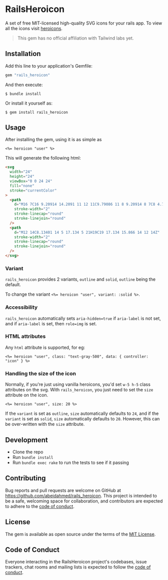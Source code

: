 # RailsHeroicon

A set of free MIT-licensed high-quality SVG icons for your rails app. To view
all the icons visit [heroicons](https://heroicons.com/).

> This gem has no official affiliation with Tailwind labs yet.

## Installation

Add this line to your application's Gemfile:

```ruby
gem "rails_heroicon"
```

And then execute:

    $ bundle install

Or install it yourself as:

    $ gem install rails_heroicon

## Usage

After installing the gem, using it is as simple as

```erb
<%= heroicon "user" %>
```

This will generate the following html:

```html
<svg
  width="24"
  height="24"
  viewBox="0 0 24 24"
  fill="none"
  stroke="currentColor"
>
  <path
    d="M16 7C16 9.20914 14.2091 11 12 11C9.79086 11 8 9.20914 8 7C8 4.79086 9.79086 3 12 3C14.2091 3 16 4.79086 16 7Z"
    stroke-width="2"
    stroke-linecap="round"
    stroke-linejoin="round"
  />
  <path
    d="M12 14C8.13401 14 5 17.134 5 21H19C19 17.134 15.866 14 12 14Z"
    stroke-width="2"
    stroke-linecap="round"
    stroke-linejoin="round"
  />
</svg>
```

### Variant

`rails_heroicon` provides 2 variants, `outline` and `solid`, `outline` being
the default.

To change the variant `<%= heroicon "user", variant: :solid %>`.

### Accessibility

`rails_heroicon` automatically sets `aria-hidden=true` if `aria-label` is not
set, and if `aria-label` is set, then `role=img` is set.

### HTML attributes

Any `html` attribute is supported, for eg:

```erb
<%= heroicon "user", class: "text-gray-500", data: { controller: "icon" } %>
```

### Handling the size of the icon

Normally, if you're just using vanilla heroicons, you'd set `w-5 h-5` class
attributes on the svg. With `rails_heroicon`, you just need to set the `size`
attribute on the icon.

```erb
<%= heroicon "user", size: 20 %>
```

If the `variant` is set as `outline`, `size` automatically defaults to `24`,
and if the `variant` is set as `solid`, `size` automatically defaults to `20`.
However, this can be over-written with the `size` attribute.

## Development

- Clone the repo
- Run `bundle install`
- Run `bundle exec rake` to run the tests to see if it passing

## Contributing

Bug reports and pull requests are welcome on GitHub at
https://github.com/abeidahmed/rails_heroicon. This project is intended to be a
safe, welcoming space for collaboration, and contributors are expected to adhere
to the [code of conduct](https://github.com/abeidahmed/rails-heroicon/blob/main/CODE_OF_CONDUCT.md).

## License

The gem is available as open source under the terms of the [MIT License](https://opensource.org/licenses/MIT).

## Code of Conduct

Everyone interacting in the RailsHeroicon project's codebases, issue trackers,
chat rooms and mailing lists is expected to follow the
[code of conduct](https://github.com/abeidahmed/rails-heroicon/blob/main/CODE_OF_CONDUCT.md).
